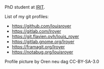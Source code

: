 <!--
**louisroyer/louisroyer** is a ✨ _special_ ✨ repository because its `README.md` (this file) appears on your GitHub profile.

Here are some ideas to get you started:

- 🔭 I’m currently working on ...
- 🌱 I’m currently learning ...
- 👯 I’m looking to collaborate on ...
- 🤔 I’m looking for help with ...
- 💬 Ask me about ...
- 📫 How to reach me: ...
- 😄 Pronouns: ...
- ⚡ Fun fact: ...
-->
PhD student at [IRIT](https://irit.fr).

List of my git profiles:
- https://github.com/louisroyer
- https://gitlab.com/lroyer
- https://git.flavien.ovh/louis_royer
- https://gitlab.gnome.org/lroyer
- https://framagit.org/lroyer
- https://notabug.org/louisroyer

Profile picture by Oren neu dag CC-BY-SA-3.0
